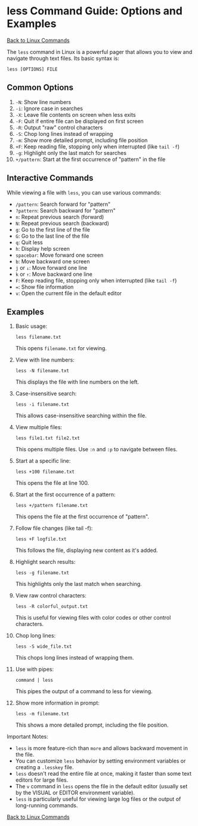 # less Command Guide: Options and Examples

[Back to Linux Commands](../readme.md)

The `less` command in Linux is a powerful pager that allows you to view and navigate through text files. Its basic syntax is:

```
less [OPTIONS] FILE
```

## Common Options

1. `-N`: Show line numbers
2. `-i`: Ignore case in searches
3. `-X`: Leave file contents on screen when less exits
4. `-F`: Quit if entire file can be displayed on first screen
5. `-R`: Output "raw" control characters
6. `-S`: Chop long lines instead of wrapping
7. `-m`: Show more detailed prompt, including file position
8. `+F`: Keep reading file, stopping only when interrupted (like `tail -f`)
9. `-g`: Highlight only the last match for searches
10. `+/pattern`: Start at the first occurrence of "pattern" in the file

## Interactive Commands

While viewing a file with `less`, you can use various commands:

- `/pattern`: Search forward for "pattern"
- `?pattern`: Search backward for "pattern"
- `n`: Repeat previous search (forward)
- `N`: Repeat previous search (backward)
- `g`: Go to the first line of the file
- `G`: Go to the last line of the file
- `q`: Quit less
- `h`: Display help screen
- `spacebar`: Move forward one screen
- `b`: Move backward one screen
- `j` or `↓`: Move forward one line
- `k` or `↑`: Move backward one line
- `F`: Keep reading file, stopping only when interrupted (like `tail -f`)
- `=`: Show file information
- `v`: Open the current file in the default editor

## Examples

1. Basic usage:
   ```
   less filename.txt
   ```
   This opens `filename.txt` for viewing.

2. View with line numbers:
   ```
   less -N filename.txt
   ```
   This displays the file with line numbers on the left.

3. Case-insensitive search:
   ```
   less -i filename.txt
   ```
   This allows case-insensitive searching within the file.

4. View multiple files:
   ```
   less file1.txt file2.txt
   ```
   This opens multiple files. Use `:n` and `:p` to navigate between files.

5. Start at a specific line:
   ```
   less +100 filename.txt
   ```
   This opens the file at line 100.

6. Start at the first occurrence of a pattern:
   ```
   less +/pattern filename.txt
   ```
   This opens the file at the first occurrence of "pattern".

7. Follow file changes (like tail -f):
   ```
   less +F logfile.txt
   ```
   This follows the file, displaying new content as it's added.

8. Highlight search results:
   ```
   less -g filename.txt
   ```
   This highlights only the last match when searching.

9. View raw control characters:
   ```
   less -R colorful_output.txt
   ```
   This is useful for viewing files with color codes or other control characters.

10. Chop long lines:
    ```
    less -S wide_file.txt
    ```
    This chops long lines instead of wrapping them.

11. Use with pipes:
    ```
    command | less
    ```
    This pipes the output of a command to less for viewing.

12. Show more information in prompt:
    ```
    less -m filename.txt
    ```
    This shows a more detailed prompt, including the file position.

Important Notes:
- `less` is more feature-rich than `more` and allows backward movement in the file.
- You can customize `less` behavior by setting environment variables or creating a `.lesskey` file.
- `less` doesn't read the entire file at once, making it faster than some text editors for large files.
- The `v` command in `less` opens the file in the default editor (usually set by the VISUAL or EDITOR environment variable).
- `less` is particularly useful for viewing large log files or the output of long-running commands.


[Back to Linux Commands](../readme.md)
